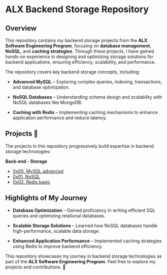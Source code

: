 # ALX Backend Storage Repository

## Overview

This repository contains my backend storage projects from the **ALX Software Engineering Program**, focusing on **database management**, **NoSQL**, and **caching strategies**. Through these projects, I have gained hands-on experience in designing and optimizing storage solutions for backend applications, ensuring efficiency, scalability, and performance.

The repository covers key backend storage concepts, including:

  * **Advanced MySQL** – Exploring complex queries, indexing, transactions, and database optimization.

  * **NoSQL Databases** – Understanding schema design and scalability with NoSQL databases like MongoDB.

  * **Caching with Redis** – Implementing caching mechanisms to enhance application performance and reduce latency.

## Projects :page_with_curl:

The projects in this repository progressively build expertise in backend storage technologies:

**Back-end - Storage**

  * [0x00. MySQL advanced](./0x00-MySQL_Advanced)
  * [0x01. NoSQL](./0x01-NoSQL)
  * [0x02. Redis basic](./0x02-redis_basic)

## Highlights of My Journey

  * **Database Optimization** – Gained proficiency in writing efficient SQL queries and optimizing relational databases.

  * **Scalable Storage Solutions** – Learned how NoSQL databases handle high-performance, scalable data storage.

  * **Enhanced Application Performance** – Implemented caching strategies using Redis to improve backend efficiency.

This repository showcases my journey in backend storage technologies as part of the **ALX Software Engineering Program**. Feel free to explore my projects and contributions. 🚀
